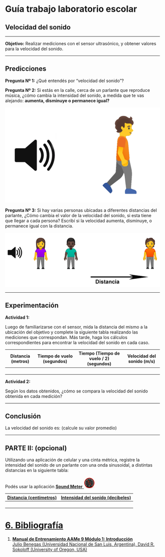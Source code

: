 # Guía trabajo laboratorio escolar


## Velocidad del sonido

---


**Objetivo:** Realizar mediciones con el sensor ultrasónico, y obtener valores para la velocidad del sonido.


---


## Predicciones

**Pregunta Nº 1:** ¿Qué entendés por “velocidad del sonido”?

**Pregunta Nº 2:** Si estás en la calle, cerca de un parlante que reproduce música, ¿cómo cambia la intensidad del sonido, a medida que te vas alejando: **aumenta, disminuye o permanece igual?**


![alt_text](images/image1.png "image_tooltip")


**Pregunta Nº 3:**  Si hay varias personas ubicadas a diferentes distancias del parlante, ¿Cómo cambia el valor de la velocidad del sonido, si esta tiene que llegar a cada persona? Escribí si la velocidad aumenta, disminuye, o permanece igual con la distancia.


![alt_text](images/image3.png "image_tooltip")



 ---


## Experimentación

**Actividad 1:** 

Luego de familiarizarse con el sensor, mida la distancia del mismo a la ubicación del objetivo y complete la siguiente tabla realizando las mediciones que correspondan. Más tarde, haga los cálculos correspondientes para encontrar la velocidad del sonido en cada caso.



| **Distancia** (metros) | **Tiempo de vuelo** (segundos) | **Tiempo (Tiempo de vuelo / 2)** (segundos) | **Velocidad del sonido** (m/s) |
|------|------|------|------|
|      |      |      |      |
|      |      |      |      |
|      |      |      |      |
|      |      |      |      |


**Actividad 2:**

 Según los datos obtenidos, ¿cómo se compara la velocidad del sonido obtenida en cada medición?

---

## Conclusión

La velocidad del sonido es: (calcule su valor promedio)

---

## PARTE II: (opcional)

Utilizando una aplicación de celular y una cinta métrica, registre la intensidad del sonido de un parlante con una onda sinusoidal, a distintas distancias en la siguiente tabla:

Podés usar la aplicación <a href="https://play.google.com/store/apps/details?id=com.splendapps.decibel"> **Sound Meter** <img src="images/image2.png" alt="Sound Meter" width="36" height="36">

| **Distancia** (centímetros) | **Intensidad del sonido** (decibeles) |
|------|------|
|      |      |
|      |      |
|      |      |
|      |      |


# 6. Bibliografía



1. **Manual de Entrenamiento AAMe 9 Módulo 1: Introducción** \
Julio Benegas (Universidad Nacional de San Luis, Argentina), David R. Sokoloff (University of Oregon, USA)
